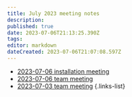 ```yaml
---
title: July 2023 meeting notes
description: 
published: true
date: 2023-07-06T21:13:25.390Z
tags: 
editor: markdown
dateCreated: 2023-07-06T21:07:08.597Z
---
```


- [2023-07-06 installation meeting](/en/meeting-notes/2023-07/2023-07-06-installation-meeting)
- [2023-07-06 team meeting](/en/meeting-notes/2023-07/2023-07-06-team-meeting)
- [2023-07-03 team meeting](/en/meeting-notes/2023-07/2023-07-03-team-meeting)
{.links-list}
